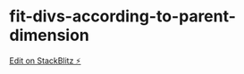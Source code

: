 # fit-divs-according-to-parent-dimension

[Edit on StackBlitz ⚡️](https://stackblitz.com/edit/fit-divs-according-to-parent-dimension)